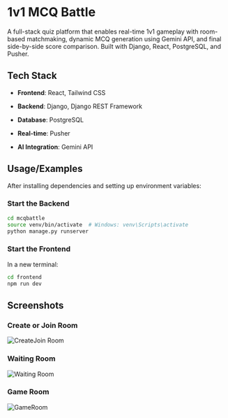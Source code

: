 # 1v1 MCQ Battle

A full-stack quiz platform that enables real-time 1v1 gameplay with room-based matchmaking, dynamic MCQ generation using Gemini API, and final side-by-side score comparison. Built with Django, React, PostgreSQL, and Pusher.

## Tech Stack

- **Frontend**: React, Tailwind CSS
  
- **Backend**: Django, Django REST Framework
  
- **Database**: PostgreSQL
  
- **Real-time**: Pusher
  
- **AI Integration**: Gemini API


## Usage/Examples

After installing dependencies and setting up environment variables:

### Start the Backend

```bash
cd mcqbattle
source venv/bin/activate  # Windows: venv\Scripts\activate
python manage.py runserver
```

### Start the Frontend

In a new terminal:

```bash
cd frontend
npm run dev
```

## Screenshots
### Create or Join Room
![CreateJoin Room](https://github.com/user-attachments/assets/51f1daff-1696-4437-83db-4081b199ea75)

### Waiting Room
![Waiting Room](https://github.com/user-attachments/assets/adb20eaf-12bc-4a90-81f2-d283624dc8f4)

### Game Room
![GameRoom](https://github.com/user-attachments/assets/82ac02b5-b1d4-4fb2-8d3c-cb94ab94f9d4)

